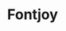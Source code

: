 ---
git: https://github.com/Jack000/fontjoy
logohandle: fontjoy
sort: fontjoy
title: Fontjoy
website: https://fontjoy.com/
---